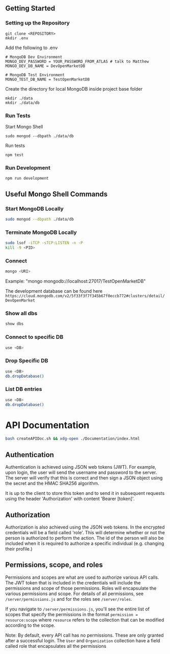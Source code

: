 ## Getting Started

### Setting up the Repository

```
git clone <REPOSITORY>
mkdir .env
```

Add the following to .env

```
# MongoDB Dev Environment
MONGO_DEV_PASSWORD = YOUR_PASSWORD_FROM_ATLAS # talk to Matthew
MONGO_DEV_DB_NAME = DevOpenMarketDB

# MongoDB Test Environment
MONGO_TEST_DB_NAME = TestOpenMarketDB
```

Create the directory for local MongoDB inside project base folder

```
mkdir ./data
mkdir ./data/db
```

### Run Tests

Start Mongo Shell

```
sudo mongod --dbpath ./data/db
```

Run tests

```
npm test
```

### Run Development

```
npm run development
```

## Useful Mongo Shell Commands

### Start MongoDB Locally

```bash
sudo mongod --dbpath ./data/db
```

### Terminate MongoDB Locally

```bash
sudo lsof -iTCP -sTCP:LISTEN -n -P
kill -9 <PID>
```

### Connect

```bash
mongo <URI>
```

Example: "mongo mongodb://localhost:27017/TestOpenMarketDB"

The development database can be found here `https://cloud.mongodb.com/v2/5f33f3f7f345b67f0eccb772#clusters/detail/DevOpenMarket`

### Show all dbs

```bash
show dbs
```

### Connect to specific DB

```bash
use <DB>
```

### Drop Specific DB

```bash
use <DB>
db.dropDatabase()
```

### List DB entries

```bash
use <DB>
db.dropDatabase()
```

# API Documentation

```bash
bash createAPIDoc.sh && xdg-open ./Documentation/index.html
```

## Authentication

Authentication is achieved using JSON web tokens (JWT). For example, upon login, the user will send the username and password to the server. The server will verify that this is correct and then sign a JSON object using the secret and the HMAC SHA256 algorithm.

It is up to the client to store this token and to send it in subsequent requests using the header 'Authorization' with content 'Bearer [token]'.

## Authorization

Authorization is also achieved using the JSON web tokens. In the encrypted credentials will be a field called 'role'. This will determine whether or not the person is authorized to perform the action. The id of the person will also be included when it is required to authorize a specific individual (e.g. changing their profile.)

## Permissions, scope, and roles

Permissions and scopes are what are used to authorize various API calls. The JWT token that is included in the credentials will include the permissions and scope of those permissions. Roles will encapsulate the various permissions and scope. For details of all permissions, see `/server/permissions.js` and for the roles see `/server/roles`.

If you navigate to `/server/permissions.js`, you'll see the entire list of scopes that specify the permissions in the format `permission = resource:scope` where `resource` refers to the collection that can be modified according to the scope.

Note: By default, every API call has no permissions. These are only granted after a successful login. The `User` and `Organization` collection have a field called role that encapsulates all the permissions